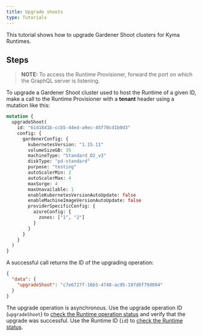 ```yaml
---
title: Upgrade shoots
type: Tutorials
---
```


This tutorial shows how to upgrade Gardener Shoot clusters for Kyma Runtimes.

## Steps

> **NOTE:** To access the Runtime Provisioner, forward the port on which the GraphQL server is listening.

To upgrade a Gardener Shoot cluster used to host the Runtime of a given ID, make a call to the Runtime Provisioner with a **tenant** header using a mutation like this:  

```graphql
mutation { 
  upgradeShoot(
    id: "61d1841b-ccb5-44ed-a9ec-45f70cd1b0d3"
    config: {
      gardenerConfig: {
        kubernetesVersion: "1.15.11"
        volumeSizeGB: 35
        machineType: "Standard_D2_v3"
        diskType: "pd-standard"
        purpose: "testing"
        autoScalerMin: 2
        autoScalerMax: 4
        maxSurge: 4
        maxUnavailable: 1
        enableKubernetesVersionAutoUpdate: false
        enableMachineImageVersionAutoUpdate: false
        providerSpecificConfig: { 
          azureConfig: {
            zones: ["1", "2"]
          } 
        }
      }
    }
  ) 
}
```

A successful call returns the ID of the upgrading operation:

```json
{
  "data": {
    "upgradeShoot": "c7e6727f-16b5-4748-ac95-197d8f79d094"
  }
}
```

The upgrade operation is asynchronous. Use the upgrade operation ID (`upgradeShoot`) to [check the Runtime operation status](08-03-runtime-operation-status.md) and verify that the upgrade was successful. Use the Runtime ID (`id`) to [check the Runtime status](08-04-runtime-status.md). 
